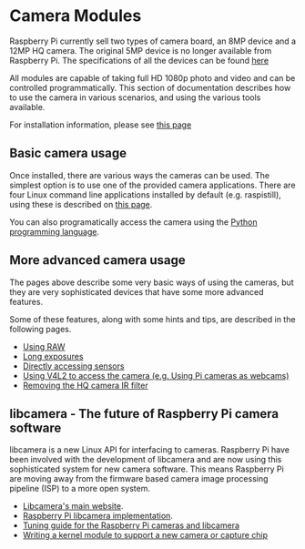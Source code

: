 # Camera Modules

Raspberry Pi currently sell two types of camera board, an 8MP device and a 12MP HQ camera. The original 5MP device is no longer available from Raspberry Pi. The specifications of all the devices can be found [here](../../hardware/camera/README.md)


All modules are capable of taking full HD 1080p photo and video and can be controlled programmatically. This section of documentation describes how to use the camera in various scenarios, and using the various tools available.

For installation information, please see [this page](./installing.md)


## Basic camera usage

Once installed, there are various ways the cameras can be used. The simplest option is to use one of the provided camera applications. There are four Linux command line applications installed by default (e.g. raspistill), using these is described on [this page](raspicam/README.md).

You can also programatically access the camera using the [Python programming language](python/README.md).


## More advanced camera usage

The pages above describe some very basic ways of using the cameras, but they are very sophisticated devices that have some more advanced features.

Some of these features, along with some hints and tips, are described in the following pages.

- [Using RAW](./raspicam/raw.md)
- [Long exposures](./raspicam/longexp.md)
- [Directly accessing sensors](./raspicam/direct.md)
- [Using V4L2 to access the camera (e.g. Using Pi cameras as webcams)](./raspicam/v4l2.md)
- [Removing the HQ camera IR filter](../../hardware/camera/hqcam_filter_removal.md)

## libcamera - The future of Raspberry Pi camera software

libcamera is a new Linux API for interfacing to cameras. Raspberry Pi have been involved with the development of libcamera and are now using this sophisticated system for new camera software. This means Raspberry Pi are moving away from the firmware based camera image processing pipeline (ISP) to a more open system.

 - [Libcamera's main website](http://libcamera.org/).
 - [Raspberry Pi libcamera implementation](../../linux/software/libcamera/README.md).
 - [Tuning guide for the Raspberry Pi cameras and libcamera](../../linux/software/libcamera/rpi_SOFT_libcamera_1p0.pdf)
- [Writing a kernel module to support a new camera or capture chip](../../linux/software/libcamera/csi-2-usage.md)




